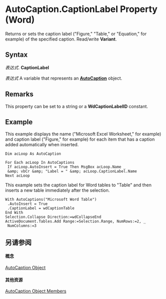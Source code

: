 
# AutoCaption.CaptionLabel Property (Word)

Returns or sets the caption label ("Figure," "Table," or "Equation," for example) of the specified caption. Read/write  **Variant**.


## Syntax

 _表达式_. **CaptionLabel**

 _表达式_ A variable that represents an **[AutoCaption](895b5181-d36f-7f63-572a-c2d37c878e17.md)** object.


## Remarks

This property can be set to a string or a  **WdCaptionLabelID** constant.


## Example

This example displays the name ("Microsoft Excel Worksheet," for example) and caption label ("Figure," for example) for each item that has a caption added automatically when inserted.


```
Dim acLoop As AutoCaption 
 
For Each acLoop In AutoCaptions 
 If acLoop.AutoInsert = True Then MsgBox acLoop.Name _ 
 &amp; vbCr &amp; "Label = " &amp; acLoop.CaptionLabel.Name 
Next acLoop
```

This example sets the caption label for Word tables to "Table" and then inserts a new table immediately after the selection.




```
With AutoCaptions("Microsoft Word Table") 
 .AutoInsert = True 
 .CaptionLabel = wdCaptionTable 
End With 
Selection.Collapse Direction:=wdCollapseEnd 
ActiveDocument.Tables.Add Range:=Selection.Range, NumRows:=2, _ 
 NumColumns:=3
```


## 另请参阅


#### 概念


[AutoCaption Object](895b5181-d36f-7f63-572a-c2d37c878e17.md)
#### 其他资源


[AutoCaption Object Members](http://msdn.microsoft.com/library/48332cba-c2a5-a641-dc08-4cc2774ee5e6%28Office.15%29.aspx)